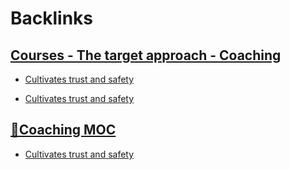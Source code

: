 
# Backlinks
## [Courses - The target approach - Coaching](<Courses - The target approach - Coaching.md>)
- [Cultivates trust and safety](<Cultivates trust and safety.md>)

- [Cultivates trust and safety](<Cultivates trust and safety.md>)

## [🧭Coaching MOC](<🧭Coaching MOC.md>)
- [Cultivates trust and safety](<Cultivates trust and safety.md>)

